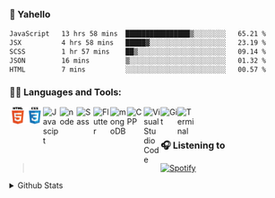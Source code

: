 ### 👋 Yahello

<!--START_SECTION:waka-->
```text
JavaScript   13 hrs 58 mins  ████████████████▒░░░░░░░░   65.21 % 
JSX          4 hrs 58 mins   █████▓░░░░░░░░░░░░░░░░░░░   23.19 % 
SCSS         1 hr 57 mins    ██▒░░░░░░░░░░░░░░░░░░░░░░   09.14 % 
JSON         16 mins         ▒░░░░░░░░░░░░░░░░░░░░░░░░   01.32 % 
HTML         7 mins          ░░░░░░░░░░░░░░░░░░░░░░░░░   00.57 % 
```
<!--END_SECTION:waka-->

### 👨‍💻 Languages and Tools:
<a href="#"><img align="left" alt="HTML" width="30px" src="https://raw.githubusercontent.com/github/explore/80688e429a7d4ef2fca1e82350fe8e3517d3494d/topics/html/html.png" /></a>
<a href="#"><img align="left" alt="CSS" width="30px" src="https://raw.githubusercontent.com/github/explore/80688e429a7d4ef2fca1e82350fe8e3517d3494d/topics/css/css.png" /></a>
<a href="#"><img align="left" alt="Javascipt" width="30px" src="https://cdn.icon-icons.com/icons2/2415/PNG/128/javascript_original_logo_icon_146455.png" /></a>
<a href="#"><img align="left" alt="node" width="30px" src="https://cdn.icon-icons.com/icons2/2107/PNG/128/file_type_node_icon_130301.png" /></a>
<a href="#"><img align="left" alt="Sass" width="30px" src="https://cdn.icon-icons.com/icons2/2107/PNG/128/file_type_scss_icon_130177.png" /></a>
<a href="#"><img align="left" alt="Flutter" width="30px" src="https://avatars1.githubusercontent.com/u/14101776?s=200&v=4" /></a>
<a href="#"><img align="left" alt="mongoDB" width="30px" src="https://cdn.icon-icons.com/icons2/2415/PNG/128/mongodb_original_logo_icon_146424.png" /></a>
<a href="#"><img align="left" alt="CPP" width="30px" src="https://cdn.icon-icons.com/icons2/2107/PNG/128/file_type_cpp_icon_130670.png" /></a>
<a href="#"><img align="left" alt="Visual Studio Code" width="30px" src="https://cdn.icon-icons.com/icons2/2107/PNG/512/file_type_vscode_icon_130084.png" /></a>
<a href="#"><img align="left" alt="Git" width="30px" src="https://cdn.icon-icons.com/icons2/2107/PNG/512/file_type_git_icon_130581.png" /></a>
<a href="#"><img align="left" alt="Terminal" width="30px" src="https://cdn.icon-icons.com/icons2/317/PNG/128/terminal-icon_34340.png" /></a>


<br>
<br>


### 🎧 Listening to

> [![Spotify](https://novatorem-sooty.vercel.app/api/spotify)](#)

<details>
  <summary>Github Stats</summary>

  <img align="left" alt="DNI9's Github Stats" src="https://github-readme-stats.vercel.app/api?username=dni9&count_private=true&show_icons=true&include_all_commits=true&theme=tokyonight&hide_border=true" />

</details>
